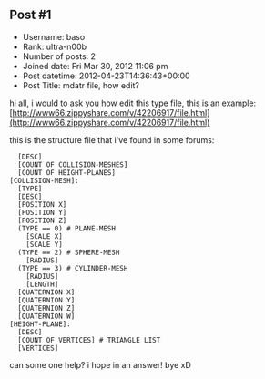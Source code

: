 ## Post #1
- Username: baso
- Rank: ultra-n00b
- Number of posts: 2
- Joined date: Fri Mar 30, 2012 11:06 pm
- Post datetime: 2012-04-23T14:36:43+00:00
- Post Title: mdatr file, how edit?

hi all, i would to ask you how edit this type file, this is an example: [http://www66.zippyshare.com/v/42206917/file.html](http://www66.zippyshare.com/v/42206917/file.html)

this is the structure file that i've found in some forums: 
```
  [DESC]
  [COUNT OF COLLISION-MESHES]
  [COUNT OF HEIGHT-PLANES]
[COLLISION-MESH]:
  [TYPE]
  [DESC]
  [POSITION X]
  [POSITION Y]
  [POSITION Z]
  (TYPE == 0) # PLANE-MESH
    [SCALE X]
    [SCALE Y]
  (TYPE == 2) # SPHERE-MESH
    [RADIUS]
  (TYPE == 3) # CYLINDER-MESH
    [RADIUS]
    [LENGTH]
  [QUATERNION X]
  [QUATERNION Y]
  [QUATERNION Z]
  [QUATERNION W]
[HEIGHT-PLANE]:
  [DESC]
  [COUNT OF VERTICES] # TRIANGLE LIST
  [VERTICES]
```


can some one help? i hope in an answer! bye xD
